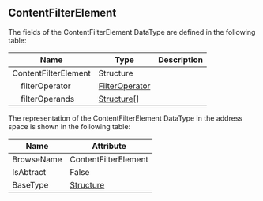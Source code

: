 <!-- datatype -->
## ContentFilterElement
<!-- end of description -->
The fields of the ContentFilterElement DataType are defined in the following table:  

|Name|Type|Description|
|---|---|---|
|ContentFilterElement|Structure||
|&nbsp;&nbsp;&nbsp;&nbsp;filterOperator|[FilterOperator](../../../Part4/DataTypes/FilterOperator/readme.md)||
|&nbsp;&nbsp;&nbsp;&nbsp;filterOperands|[Structure](../../../Part3/DataTypes/Structure/readme.md)[]||

The representation of the ContentFilterElement DataType in the address space is shown in the following table:  

|Name|Attribute|
|---|---|
|BrowseName|ContentFilterElement|
|IsAbtract|False|
|BaseType|[Structure](../../../Part3/DataTypes/Structure/readme.md)|

